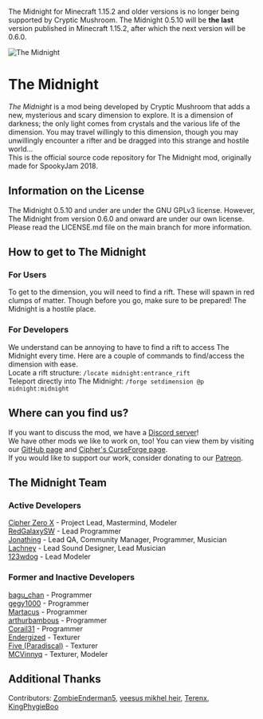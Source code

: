 The Midnight for Minecraft 1.15.2 and older versions is no longer being supported by Cryptic Mushroom. The Midnight 0.5.10 will be **the last** version published in Minecraft 1.15.2, after which the next version will be 0.6.0.

![The Midnight](https://raw.githubusercontent.com/Cryptic-Mushroom/The-Midnight/rewrite/curseforge/front-page-poster.jpg)

# The Midnight

*The Midnight* is a mod being developed by Cryptic Mushroom that adds a new, mysterious and scary dimension to explore. It is a dimension of darkness; the only light comes from crystals and the various life of the dimension. You may travel willingly to this dimension, though you may unwillingly encounter a rifter and be dragged into this strange and hostile world...  
This is the official source code repository for The Midnight mod, originally made for SpookyJam 2018.

## Information on the License

The Midnight 0.5.10 and under are under the GNU GPLv3 license. However, The Midnight from version 0.6.0 and onward are under our own license. Please read the LICENSE.md file on the main branch for more information.

## How to get to The Midnight

### For Users

To get to the dimension, you will need to find a rift. These will spawn in red clumps of matter. Though before you go, make sure to be prepared! The Midnight is a hostile place.

### For Developers

We understand can be annoying to have to find a rift to access The Midnight every time. Here are a couple of commands to find/access the dimension with ease.  
Locate a rift structure: `/locate midnight:entrance_rift`  
Teleport directly into The Midnight: `/forge setdimension @p midnight:midnight`

## Where can you find us?

If you want to discuss the mod, we have a [Discord server](https://discord.gg/h7u4Tc7)!  
We have other mods we like to work on, too! You can view them by visiting our [GitHub page](https://github.com/Cryptic-Mushroom) and [Cipher's CurseForge page](https://www.curseforge.com/members/cipher_zero_x/projects).  
If you would like to support our work, consider donating to our [Patreon](https://www.patreon.com/crypticmushroom).

## The Midnight Team

### Active Developers

[Cipher Zero X](https://github.com/cipherzerox) - Project Lead, Mastermind, Modeler  
[RedGalaxySW](https://github.com/RedGalaxySW) - Lead Programmer  
[Jonathing](https://github.com/Jonathing) - Lead QA, Community Manager, Programmer, Musician  
[Lachney](https://xjon.me) - Lead Sound Designer, Lead Musician  
[123wdog](https://www.curseforge.com/members/123wdog/) - Lead Modeler

### Former and Inactive Developers

[bagu_chan](https://github.com/pentantan) - Programmer  
[gegy1000](https://github.com/gegy1000) - Programmer  
[Martacus](https://github.com/Martacus) - Programmer  
[arthurbambous](https://github.com/arthurbambou) - Programmer  
[Corail31](https://github.com/Corail31) - Programmer  
[Endergized](https://github.com/Endergy) - Texturer  
[Five (Paradiscal)](https://github.com/fivelol) - Texturer  
[MCVinnyq](https://github.com/MCVinnyq) - Texturer, Modeler  

## Additional Thanks

Contributors: [ZombieEnderman5](https://github.com/ZombieEnderman5), [veesus mikhel heir](https://minecraft.curseforge.com/members/veesusmikelheir), [Terenx](https://github.com/Terenx), [KingPhygieBoo](https://gitlab.com/KingPhygieBoo)